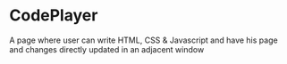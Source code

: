 # CodePlayer

A page where user can write HTML, CSS & Javascript and have his page and changes directly updated in an adjacent window
